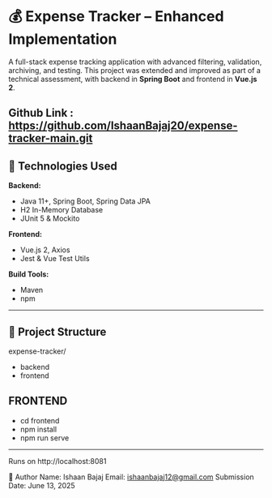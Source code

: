 # 💰 Expense Tracker – Enhanced Implementation

A full-stack expense tracking application with advanced filtering, validation, archiving, and testing. This project was extended and improved as part of a technical assessment, with backend in **Spring Boot** and frontend in **Vue.js 2**.

Github Link : https://github.com/IshaanBajaj20/expense-tracker-main.git
---

## 🚀 Technologies Used

**Backend:**
- Java 11+, Spring Boot, Spring Data JPA
- H2 In-Memory Database
- JUnit 5 & Mockito

**Frontend:**
- Vue.js 2, Axios
- Jest & Vue Test Utils

**Build Tools:**
- Maven
- npm

---

## 📁 Project Structure
expense-tracker/
- backend
- frontend

## FRONTEND
- cd frontend
- npm install
- npm run serve
---
Runs on http://localhost:8081

👤 Author
Name: Ishaan Bajaj
Email: ishaanbajaj12@gmail.com
Submission Date: June 13, 2025




